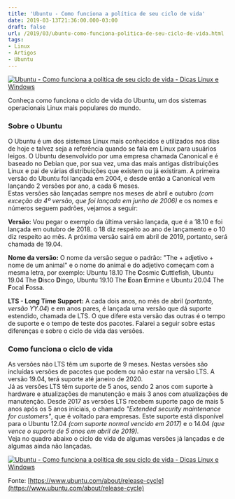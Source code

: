 ```yaml
---
title: 'Ubuntu - Como funciona a política de seu ciclo de vida'
date: 2019-03-13T21:36:00.000-03:00
draft: false
url: /2019/03/ubuntu-como-funciona-politica-de-seu-ciclo-de-vida.html
tags: 
- Linux
- Artigos
- Ubuntu
---
```


[![Ubuntu - Como funciona a política de seu ciclo de vida - Dicas Linux e Windows](https://3.bp.blogspot.com/-Qw8X4gMtmbw/XImekDaftXI/AAAAAAAAKzw/1RDTOGwHE90mFXDSN9gKYzwE-2XFOFcNgCLcBGAs/s200/Ubuntu.png "Ubuntu - Como funciona a política de seu ciclo de vida - Dicas Linux e Windows")](https://3.bp.blogspot.com/-Qw8X4gMtmbw/XImekDaftXI/AAAAAAAAKzw/1RDTOGwHE90mFXDSN9gKYzwE-2XFOFcNgCLcBGAs/s1600/Ubuntu.png)

Conheça como funciona o ciclo de vida do Ubuntu, um dos sistemas operacionais Linux mais populares do mundo.

  
  
  
  
  
  
  
  
  

### Sobre o Ubuntu

  
O Ubuntu é um dos sistemas Linux mais conhecidos e utilizados nos dias de hoje e talvez seja a referência quando se fala em Linux para usuários leigos. O Ubuntu desenvolvido por uma empresa chamada Canonical e é baseado no Debian que, por sua vez, uma das mais antigas distribuições Linux e pai de várias distribuições que existem ou já existiram. A primeira versão do Ubuntu foi lançada em 2004, e desde então a Canonical vem lançando 2 versões por ano, a cada 6 meses.  
Estas versões são lançadas sempre nos meses de abril e outubro _(com exceção da 4º versão, que foi lançada em junho de 2006)_ e os nomes e números seguem padrões, vejamos a seguir:  
  
**Versão:** Vou pegar o exemplo da última versão lançada, que é a 18.10 e foi lançada em outubro de 2018. o 18 diz respeito ao ano de lançamento e o 10 diz respeito ao mês. A próxima versão sairá em abril de 2019, portanto, será chamada de 19.04.  
  
**Nome da versão:** O nome da versão segue o padrão: "The + adjetivo + nome de um animal" e o nome do animal e do adjetivo começam com a mesma letra, por exemplo: Ubuntu 18.10 The **C**osmic **C**uttlefish, Ubuntu 19.04 The **D**isco **D**ingo, Ubuntu 19.10 The **E**oan **E**rmine e Ubuntu 20.04 The **F**ocal **F**ossa.  
  
**LTS - Long Time Support:** A cada dois anos, no mês de abril (_portanto, versão YY.04_) e em anos pares, é lançada uma versão que dá suporte estendido, chamada de LTS. O que difere esta versão das outras é o tempo de suporte e o tempo de teste dos pacotes. Falarei a seguir sobre estas diferenças e sobre o ciclo de vida das versões.  
  

### Como funciona o ciclo de vida

  
As versões não LTS têm um suporte de 9 meses. Nestas versões são incluídas versões de pacotes que podem ou não estar na versão LTS. A versão 19.04, terá suporte até janeiro de 2020.  
Já as versões LTS têm suporte de 5 anos, sendo 2 anos com suporte à hardware e atualizações de manutenção e mais 3 anos com atualizações de manutenção. Desde 2017 as versões LTS recebem suporte pago de mais 5 anos após os 5 anos iniciais, o chamado _"Extended security maintenance for customers"_, que é voltado para empresas. Este suporte está disponível para o Ubuntu 12.04 _(com suporte normal vencido em 2017)_ e o 14.04 _(que vence o suporte de 5 anos em abril de 2019)._  
Veja no quadro abaixo o ciclo de vida de algumas versões já lançadas e de algumas ainda não lançadas.  
  
[![Ubuntu - Como funciona a política de seu ciclo de vida - Dicas Linux e Windows](https://2.bp.blogspot.com/-eRqRNuhLfzo/XkNxdYdakRI/AAAAAAAAN2Q/9Gy0z2PH6Y8SegvBs4H-u3fiav8hbc3hQCNcBGAsYHQ/s640/Ubuntu_Cicle.png "Ubuntu - Como funciona a política de seu ciclo de vida - Dicas Linux e Windows")](https://2.bp.blogspot.com/-eRqRNuhLfzo/XkNxdYdakRI/AAAAAAAAN2Q/9Gy0z2PH6Y8SegvBs4H-u3fiav8hbc3hQCNcBGAsYHQ/s1600/Ubuntu_Cicle.png)  
  
Fonte: [https://www.ubuntu.com/about/release-cycle](https://www.ubuntu.com/about/release-cycle)